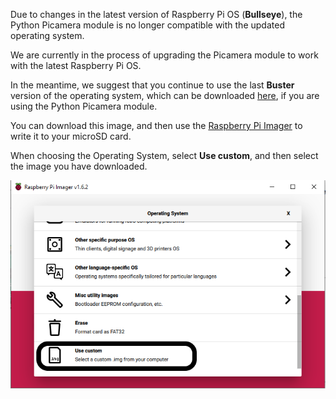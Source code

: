 Due to changes in the latest version of Raspberry Pi OS (**Bullseye**), the Python Picamera module is no longer compatible with the updated operating system.

We are currently in the process of upgrading the Picamera module to work with the latest Raspberry Pi OS.

In the meantime, we suggest that you continue to use the last **Buster** version of the operating system, which can be downloaded [here](https://downloads.raspberrypi.org/raspios_armhf/images/raspios_armhf-2021-05-28/2021-05-07-raspios-buster-armhf.zip), if you are using the Python Picamera module.

You can download this image, and then use the [Raspberry Pi Imager](https://www.raspberrypi.com/software/) to write it to your microSD card.

When choosing the Operating System, select **Use custom**, and then select the image you have downloaded.

![Use custom option highlighted from the Operating System drop down menu](images/custom.png)
